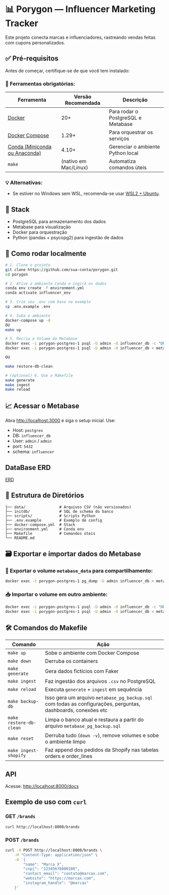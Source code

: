 # 📊 Porygon — Influencer Marketing Tracker

Este projeto conecta marcas e influenciadores, rastreando vendas feitas com cupons personalizados.

## ✅ Pré-requisitos

Antes de começar, certifique-se de que você tem instalado:

### 🔧 Ferramentas obrigatórias:

| Ferramenta | Versão Recomendada | Descrição |
|-----------|--------------------|-----------|
| [Docker](https://www.docker.com/products/docker-desktop/) | 20+ | Para rodar o PostgreSQL e Metabase |
| [Docker Compose](https://docs.docker.com/compose/) | 1.29+ | Para orquestrar os serviços |
| [Conda (Miniconda ou Anaconda)](https://docs.conda.io/en/latest/miniconda.html) | 4.10+ | Gerenciar o ambiente Python local |
| `make` | (nativo em Mac/Linux) | Automatiza comandos úteis |

### 💡 Alternativas:
- Se estiver no Windows sem WSL, recomenda-se usar [WSL2 + Ubuntu](https://learn.microsoft.com/pt-br/windows/wsl/install).


## 🔧 Stack
- PostgreSQL para armazenamento dos dados
- Metabase para visualização
- Docker para orquestração
- Python (pandas + psycopg2) para ingestão de dados

## 🚀 Como rodar localmente

```bash
# 1. Clone o projeto
git clone https://github.com/sua-conta/porygon.git
cd porygon

# 2. Ative o ambiente Conda e ingira os dados
conda env create -f environment.yml
conda activate influencer_env

# 3. Crie seu .env com base no exemplo
cp .env.example .env

# 4. Suba o ambiente
docker-compose up -d
OU
make up

# 5. Recria o Volume do Metabase
docker exec -i porygon-postgres-1 psql -U admin -d influencer_db -c "DROP SCHEMA public CASCADE; CREATE SCHEMA public;"
docker exec -i porygon-postgres-1 psql -U admin -d influencer_db < metabase_pg_backup.sql

OU 

make restore-db-clean

# (optional) 6. Use o Makefile
make generate
make ingest
make reload

```

## 📈 Acessar o Metabase

Abra [http://localhost:3000](http://localhost:3000) e siga o setup inicial. Use:

- Host: `postgres`
- DB: `influencer_db`
- User: `admin` / `admin`
- port: `5432`
- schema: `influencer`

## DataBase ERD

[ERD](https://dbdiagram.io/d/680814e41ca52373f5f371e2)

## 📂 Estrutura de Diretórios
```
├── data/               # Arquivos CSV (não versionados)
├── initdb/             # SQL de schema do banco
├── scripts/            # Scripts Python
├── .env.example        # Exemplo de config
├── docker-compose.yml  # Stack
├── environment.yml     # Conda env
├── Makefile            # Comandos úteis
└── README.md
```
## 🗃️ Exportar e importar dados do Metabase

### 🔄 Exportar o volume `metabase_data` para compartilhamento:

```bash
docker exec -t porygon-postgres-1 pg_dump -U admin influencer_db > metabase_pg_backup.sql
```

### 📥 Importar o volume em outro ambiente:

```bash
docker exec -i porygon-postgres-1 psql -U admin -d influencer_db -c "DROP SCHEMA public CASCADE; CREATE SCHEMA public;"
docker exec -i porygon-postgres-1 psql -U admin -d influencer_db < metabase_pg_backup.sql
```

## 🛠️ Comandos do Makefile

| Comando              | Ação                                                                 |
|----------------------|----------------------------------------------------------------------|
| `make up`            | Sobe o ambiente com Docker Compose                                   |
| `make down`          | Derruba os containers                                                |
| `make generate`      | Gera dados fictícios com Faker                                       |
| `make ingest`        | Faz ingestão dos arquivos `.csv` no PostgreSQL                      |
| `make reload`        | Executa `generate` + `ingest` em sequência                          |
| `make backup-db` | Isso gera um arquivo `metabase_pg_backup.sql` com todas as configurações, perguntas, dashboards, conexões etc |
| `make restore-db-clean` | Limpa o banco atual e restaura a partir do arquivo `metabase_pg_backup.sql` |
| `make reset`         | Derruba tudo (`down -v`), remove volumes e sobe o ambiente limpo     |
| `make ingest-shopify`     | Faz append dos pedidos da Shopify nas tabelas orders e order_lines |


## API

Acesse: [http://localhost:8000/docs](http://localhost:8000/docs)

## Exemplo de uso com `curl`

### GET `/brands`

```bash
curl http://localhost:8000/brands
```

### POST `/brands`

```bash
curl -X POST http://localhost:8000/brands \
    -H "Content-Type: application/json" \
    -d '{
        "name": "Marca X",
        "cnpj": "12345678000100",
        "contact_email": "contato@marcax.com",
        "website": "https://marcax.com",
        "instagram_handle": "@marcax"
    }'
```